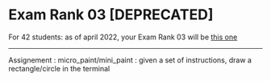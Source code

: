 # Exam Rank 03 [DEPRECATED]

For 42 students: as of april 2022, your Exam Rank 03 will be [this one](https://github.com/ThePush/42_cursus/tree/master/ExamRank02)

---

Assignement : micro_paint/mini_paint : given a set of instructions, draw a rectangle/circle in the terminal
